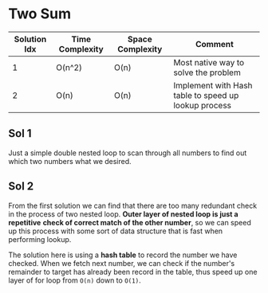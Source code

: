 # Two Sum

| Solution Idx | Time Complexity | Space Complexity | Comment                                              |
| ------------ | --------------- | ---------------- | ---------------------------------------------------- |
| 1            | O(n^2)          | O(n)             | Most native way to solve the problem                 |
| 2            | O(n)            | O(n)             | Implement with Hash table to speed up lookup process |

## Sol 1

Just a simple double nested loop to scan through all numbers to find out which two
numbers what we desired.

## Sol 2

From the first solution we can find that there are too many redundant check in
the process of two nested loop. **Outer layer of nested loop is just a repetitive**
**check of correct match of the other number**, so we can speed up this process
with some sort of data structure that is fast when performing lookup.

The solution here is using a **hash table** to record the number we have checked.
When we fetch next number, we can check if the number's remainder to target has
already been record in the table, thus speed up one layer of for loop from `O(n)`
down to `O(1)`.
